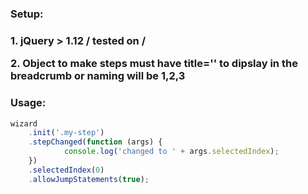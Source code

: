 <h3>Setup:<h3>
<p>1. jQuery > 1.12 / tested on /</p>
<p>2. Object to make steps must have title='<step title>' to dipslay in the breadcrumb or naming will be 1,2,3</p>

<h3>Usage:</h3>

```javaScript
wizard
    .init('.my-step')
    .stepChanged(function (args) {
            console.log('changed to ' + args.selectedIndex);
    })
    .selectedIndex(0)
    .allowJumpStatements(true);
```
